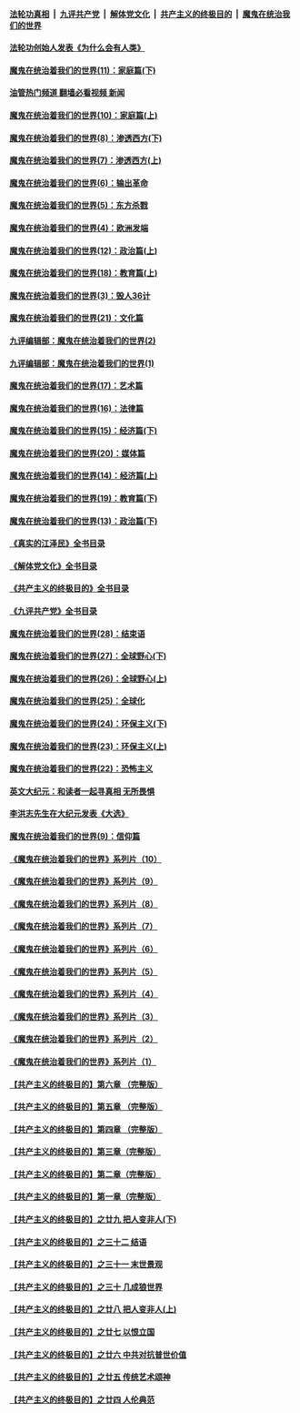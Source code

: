 ####  [法轮功真相](../../../../basic/blob/master/README.md?t=03310411) &nbsp;|&nbsp; [九评共产党](../../../../9ping.md/blob/master/README.md?t=03310411) &nbsp;|&nbsp; [解体党文化](../../../../jtdwh.md/blob/master/README.md?t=03310411)  &nbsp;|&nbsp; [共产主义的终极目的](../../../../gczydzjmd.md/blob/master/README.md?t=03310411) &nbsp;|&nbsp; [魔鬼在统治我们的世界](../../../../mgztzwmdsj.md/blob/master/README.md?t=03310411) 

#### [法轮功创始人发表《为什么会有人类》](../pages/nsc422/n13912117.md?t=03310411) 

#### [魔鬼在统治着我们的世界(11)：家庭篇(下)](../pages/nsc422/n10440961.md?t=03310411) 

#### [油管热门频道 翻墙必看视频 新闻](http://129.146.143.75:81/youtube.html?03310411)

#### [魔鬼在统治着我们的世界(10)：家庭篇(上)](../pages/nsc422/n10435448.md?t=03310411) 

#### [魔鬼在统治着我们的世界(8)：渗透西方(下)](../pages/nsc422/n10429603.md?t=03310411) 

#### [魔鬼在统治着我们的世界(7)：渗透西方(上)](../pages/nsc422/n10426013.md?t=03310411) 

#### [魔鬼在统治着我们的世界(6)：输出革命](../pages/nsc422/n10421536.md?t=03310411) 

#### [魔鬼在统治着我们的世界(5)：东方杀戮](../pages/nsc422/n10417707.md?t=03310411) 

#### [魔鬼在统治着我们的世界(4)：欧洲发端](../pages/nsc422/n10414890.md?t=03310411) 

#### [魔鬼在统治着我们的世界(12)：政治篇(上)](../pages/nsc422/n10444576.md?t=03310411) 

#### [魔鬼在统治着我们的世界(18)：教育篇(上)](../pages/nsc422/n10526970.md?t=03310411) 

#### [魔鬼在统治着我们的世界(3)：毁人36计](../pages/nsc422/n10411583.md?t=03310411) 

#### [魔鬼在统治着我们的世界(21)：文化篇](../pages/nsc422/n10597706.md?t=03310411) 

#### [九评编辑部：魔鬼在统治着我们的世界(2)](../pages/nsc422/n10410036.md?t=03310411) 

#### [九评编辑部：魔鬼在统治着我们的世界(1)](../pages/nsc422/n10406825.md?t=03310411) 

#### [魔鬼在统治着我们的世界(17)：艺术篇](../pages/nsc422/n10499093.md?t=03310411) 

#### [魔鬼在统治着我们的世界(16)：法律篇](../pages/nsc422/n10485969.md?t=03310411) 

#### [魔鬼在统治着我们的世界(15)：经济篇(下)](../pages/nsc422/n10469975.md?t=03310411) 

#### [魔鬼在统治着我们的世界(20)：媒体篇](../pages/nsc422/n10586579.md?t=03310411) 

#### [魔鬼在统治着我们的世界(14)：经济篇(上)](../pages/nsc422/n10457370.md?t=03310411) 

#### [魔鬼在统治着我们的世界(19)：教育篇(下)](../pages/nsc422/n10564808.md?t=03310411) 

#### [魔鬼在统治着我们的世界(13)：政治篇(下)](../pages/nsc422/n10448270.md?t=03310411) 

#### [《真实的江泽民》全书目录](../pages/nsc422/n13721399.md?t=03310411) 

#### [《解体党文化》全书目录](../pages/nsc422/n13721157.md?t=03310411) 

#### [《共产主义的终极目的》全书目录](../pages/nsc422/n13721048.md?t=03310411) 

#### [《九评共产党》全书目录](../pages/nsc422/n13708085.md?t=03310411) 

#### [魔鬼在统治着我们的世界(28)：结束语](../pages/nsc422/n10936246.md?t=03310411) 

#### [魔鬼在统治着我们的世界(27)：全球野心(下)](../pages/nsc422/n10928319.md?t=03310411) 

#### [魔鬼在统治着我们的世界(26)：全球野心(上)](../pages/nsc422/n10900318.md?t=03310411) 

#### [魔鬼在统治着我们的世界(25)：全球化](../pages/nsc422/n10788205.md?t=03310411) 

#### [魔鬼在统治着我们的世界(24)：环保主义(下)](../pages/nsc422/n10695307.md?t=03310411) 

#### [魔鬼在统治着我们的世界(23)：环保主义(上)](../pages/nsc422/n10688613.md?t=03310411) 

#### [魔鬼在统治着我们的世界(22)：恐怖主义](../pages/nsc422/n10614727.md?t=03310411) 

#### [英文大纪元：和读者一起寻真相 无所畏惧](../pages/nsc422/n12542027.md?t=03310411) 

#### [李洪志先生在大纪元发表《大选》](../pages/nsc422/n12534746.md?t=03310411) 

#### [魔鬼在统治着我们的世界(9)：信仰篇](../pages/nsc422/n10432159.md?t=03310411) 

#### [《魔鬼在统治着我们的世界》系列片（10）](../pages/nsc422/n12292670.md?t=03310411) 

#### [《魔鬼在统治着我们的世界》系列片（9）](../pages/nsc422/n12290859.md?t=03310411) 

#### [《魔鬼在统治着我们的世界》系列片（8）](../pages/nsc422/n12287445.md?t=03310411) 

#### [《魔鬼在统治着我们的世界》系列片（7）](../pages/nsc422/n12283425.md?t=03310411) 

#### [《魔鬼在统治着我们的世界》系列片（6）](../pages/nsc422/n12282314.md?t=03310411) 

#### [《魔鬼在统治着我们的世界》系列片（5）](../pages/nsc422/n12281419.md?t=03310411) 

#### [《魔鬼在统治着我们的世界》系列片（4）](../pages/nsc422/n12274024.md?t=03310411) 

#### [《魔鬼在统治着我们的世界》系列片（3）](../pages/nsc422/n12271322.md?t=03310411) 

#### [《魔鬼在统治着我们的世界》系列片（2）](../pages/nsc422/n12269049.md?t=03310411) 

#### [《魔鬼在统治着我们的世界》系列片（1）](../pages/nsc422/n12267575.md?t=03310411) 

#### [【共产主义的终极目的】第六章 （完整版）](../pages/nsc422/n11428913.md?t=03310411) 

#### [【共产主义的终极目的】第五章 （完整版）](../pages/nsc422/n11428912.md?t=03310411) 

#### [【共产主义的终极目的】第四章 （完整版）](../pages/nsc422/n11428907.md?t=03310411) 

#### [【共产主义的终极目的】第三章（完整版）](../pages/nsc422/n11428848.md?t=03310411) 

#### [【共产主义的终极目的】第二章（完整版）](../pages/nsc422/n11428831.md?t=03310411) 

#### [【共产主义的终极目的】第一章（完整版）](../pages/nsc422/n11417651.md?t=03310411) 

#### [【共产主义的终极目的】之廿九 把人变非人(下)](../pages/nsc422/n11344140.md?t=03310411) 

#### [【共产主义的终极目的】之三十二 结语](../pages/nsc422/n11360535.md?t=03310411) 

#### [【共产主义的终极目的】之三十一 末世景观](../pages/nsc422/n11351129.md?t=03310411) 

#### [【共产主义的终极目的】之三十 几成狼世界](../pages/nsc422/n11348280.md?t=03310411) 

#### [【共产主义的终极目的】之廿八 把人变非人(上)](../pages/nsc422/n11340492.md?t=03310411) 

#### [【共产主义的终极目的】之廿七 以恨立国](../pages/nsc422/n11336944.md?t=03310411) 

#### [【共产主义的终极目的】之廿六 中共对抗普世价值](../pages/nsc422/n11324785.md?t=03310411) 

#### [【共产主义的终极目的】之廿五 传统艺术颂神](../pages/nsc422/n11296396.md?t=03310411) 

#### [【共产主义的终极目的】之廿四 人伦典范](../pages/nsc422/n11296397.md?t=03310411) 

<img src='http://gfw-breaker.win/goodnews/indexes/nsc422.md' width='0px' height='0px'/>
